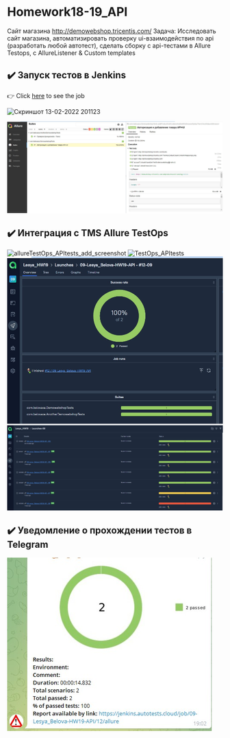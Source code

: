 # Homework18-19_API
Сайт магазина http://demowebshop.tricentis.com/
Задача: Исследовать сайт магазина, автоматизировать проверку ui-взаимодействия по api (разработать любой автотест), сделать сборку с api-тестами в Allure Testops, 
с AllureListener & Custom templates

## :heavy_check_mark: Запуск тестов в Jenkins

:point_right: Click [here](https://jenkins.autotests.cloud/job/09-Lesya_Belova-HW19-API/) to see the job

![Скриншот 13-02-2022 201123](https://user-images.githubusercontent.com/93153268/153806316-923c4fb8-a1e0-4b00-b9c5-f56273ff37c2.jpg)

![](pictures/jenkins_two_tests.jpg)


## :heavy_check_mark: Интеграция с TMS Allure TestOps

![allureTestOps_APItests_add_screenshot](https://user-images.githubusercontent.com/93153268/153806409-44713843-5083-4825-8be9-2cca5369e5ab.jpg)
![TestOps_APItests](https://user-images.githubusercontent.com/93153268/153806425-4d8b5035-300c-4898-bb18-8ef4efca96c7.jpg)
![](pictures/allure_screen_fornewtests.jpg)
![](pictures/allure_launches.jpg)


## :heavy_check_mark: Уведомление о прохождении тестов в Telegram

![](pictures/telegram_APItestsNew.jpg)
